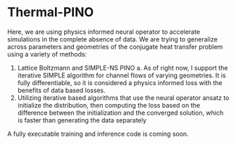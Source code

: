 # Thermal-PINO
Here, we are using physics informed neural operator to accelerate simulations in the complete absence of data. We are trying to generalize across parameters and geometries of the conjugate heat transfer problem using a variety of methods:
1. Lattice Boltzmann and SIMPLE-NS PINO
   a. As of right now, I support the iterative SIMPLE algorithm for channel flows of varying geometries. It is fully differentiable, so it is considered a physics informed loss with the benefits of data based losses.
3. Utilizing iterative based algorithms that use the neural operator ansatz to initialize the distribution, then computing the loss based on the difference between the initialization and the converged solution, which is faster than generating the data separately


A fully executable training and inference code is coming soon.
